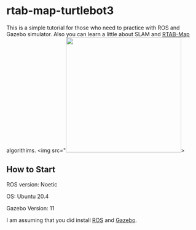 # rtab-map-turtlebot3
This is a simple tutorial for those who need to practice with ROS and Gazebo simulator. Also you can learn a little about SLAM and [RTAB-Map](http://introlab.github.io/rtabmap/) algorithims.
<img src="<img src="https://github.com/ROBOTIS-GIT/emanual/blob/master/assets/images/platform/turtlebot3/logo_turtlebot3.png" width="300">>


## How to Start

ROS version: Noetic

OS: Ubuntu 20.4

Gazebo Version: 11

I am assuming that you did install [ROS](http://wiki.ros.org/noetic/Installation) and [Gazebo](https://classic.gazebosim.org/).



